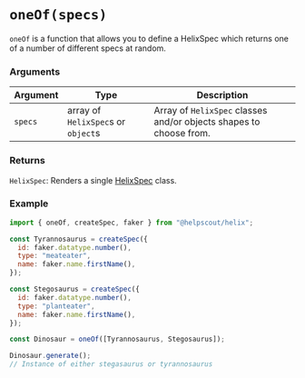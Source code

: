 # `oneOf(specs)`

`oneOf` is a function that allows you to define a HelixSpec which returns one of a number of different specs at random.

### Arguments

| Argument | Type                               | Description                                                        |
| -------- | ---------------------------------- | ------------------------------------------------------------------ |
| `specs`  | array of `HelixSpec`s or `object`s | Array of `HelixSpec` classes and/or objects shapes to choose from. |

### Returns

`HelixSpec`: Renders a single [HelixSpec](./HelixSpec) class.

### Example

```js
import { oneOf, createSpec, faker } from "@helpscout/helix";

const Tyrannosaurus = createSpec({
  id: faker.datatype.number(),
  type: "meateater",
  name: faker.name.firstName(),
});

const Stegosaurus = createSpec({
  id: faker.datatype.number(),
  type: "planteater",
  name: faker.name.firstName(),
});

const Dinosaur = oneOf([Tyrannosaurus, Stegosaurus]);

Dinosaur.generate();
// Instance of either stegasaurus or tyrannosaurus
```
